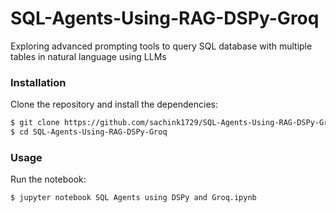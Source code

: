 # SQL-Agents-Using-RAG-DSPy-Groq
Exploring advanced prompting tools to query SQL database with multiple tables in natural language using LLMs

### Installation

Clone the repository and install the dependencies:

```bash
$ git clone https://github.com/sachink1729/SQL-Agents-Using-RAG-DSPy-Groq.git
$ cd SQL-Agents-Using-RAG-DSPy-Groq
```

### Usage

Run the notebook:
```bash
$ jupyter notebook SQL Agents using DSPy and Groq.ipynb
```
